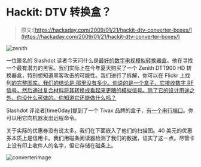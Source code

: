 # Hackit: DTV 转换盒？

> 原文:[https://hackaday.com/2009/01/21/hackit-dtv-converter-boxes/](https://hackaday.com/2009/01/21/hackit-dtv-converter-boxes/)

![zenith](../Images/8046ae56e4b79c947cfaf359a117f29b.png "zenith")

一位匿名的 Slashdot 读者今天问什么是[最好的数字电视模拟转换器盒](http://ask.slashdot.org/article.pl?sid=09%2F01%2F21%2F2041220 "Slashdot | Most Hackable Coupon-Eligible DTV Converter?")。他在寻找一个最有潜力的黑客。我们实际上在今年夏天购买了一个 Zenith DTT900 HD 转换器盒，特别想知道黑客攻击的可能性。我们进行了拆解，你可以在 Flickr 上找到[的完整图库。我们的结论是:那里没有多少。你说的是一个盒子，它接收数字 RF 信号，然后通过复合材料将其转换成看起来更糟的模拟信号。除了它的设计用途之外，你没什么可做的。你知道它还能做什么吗？](http://flickr.com/photos/hackaday/sets/72157605255200131/ "Converter box teardown - a set on Flickr")

Slashdot 评论者[timeOday]提到了一个 Tivax 品牌的盒子，[有一个串行端口](http://www.avsforum.com/avs-vb/showthread.php?t=1007580&page=4 "Tivax STB-T9 EPG - AVS Forum")。你可以用它向机器发出远程命令。

关于实际的优惠券没有说太多。我们在下面嵌入了他们的扫描图。40 美元的优惠券本质上是信用卡。我们用磁条阅读器检测了我们的数据，证实了这一点。尽管卡上没有印上收件人的名字，但它存储在磁条上。

![converterimage](../Images/b37c32a47bde18c0fb15201360e13738.png "converterimage")